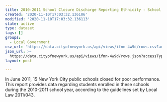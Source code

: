 ```yaml
---
title: 2010-2011 School Closure Discharge Reporting Ethnicity - School
created: '2020-11-10T17:03:32.136106'
modified: '2020-11-10T17:03:32.136113'
state: active
type: dataset
tags: []
groups:
  - Local Government
csv_url: 'https://data.cityofnewyork.us/api/views/ifnn-4w9d/rows.csv?accessType=DOWNLOAD'
json_url: >-
  https://data.cityofnewyork.us/api/views/ifnn-4w9d/rows.json?accessType=DOWNLOAD
layout: post

---
```

In June 2011, 15 New York City public schools closed for poor performance.  This report provides data regarding students enrolled in these schools during the 2010-2011 school year, according to the guidelines set by Local Law 2011/043.
